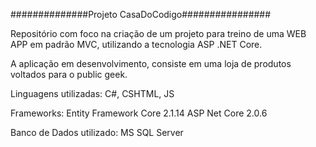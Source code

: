 ##############Projeto CasaDoCodigo################

Repositório com foco na criação de um projeto para treino de uma WEB APP em padrão MVC, utilizando a tecnologia ASP .NET Core.

A aplicação em desenvolvimento, consiste em uma loja de produtos voltados para o public geek.

Linguagens utilizadas:
C#, CSHTML, JS

Frameworks:
Entity Framework Core 2.1.14
ASP Net Core 2.0.6

Banco de Dados utilizado:
MS SQL Server
